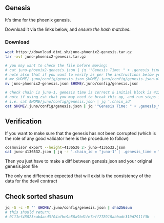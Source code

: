 ## Genesis

It's time for the phoenix genesis.

Download it via the links below, and _ensure the hash matches_.

### Download

```sh
wget https://download.dimi.sh/juno-phoenix2-genesis.tar.gz
tar -xvf juno-phoenix2-genesis.tar.gz

# you may want to check the file before moving:
# cat juno-phoenix2-genesis.json | jq '"Genesis Time: " + .genesis_time + " — Chain ID: " + .chain_id + " - Initial Height: " + .initial_height'
# note also that if you want to verify as per the instructions below you will need to move the old genesis, something like:
# mv $HOME/.juno/config/genesis.json $HOME/.juno/config/genesis.json.old
mv juno-phoenix2-genesis.json $HOME/.juno/config/genesis.json

# check chain is juno-1, genesis time is correct & initial block is 4136532
# note if using zsh that you may need to break this up, and run steps individually
# i.e. cat $HOME/juno/config/genesis.json | jq '.chain_id'
cat $HOME/.juno/config/genesis.json | jq '"Genesis Time: " + .genesis_time + " — Chain ID: " + .chain_id + " - Initial Height: " + .initial_height'
```

## Verification

If you want to make sure that the genesis has not been corrupted (which is the role of any good validator here is the procedure to follow)

```sh
cosmovisor export --height=4136530 2> juno-4136532.json
cat juno-4136532.json | jq -r '.chain_id = "juno-1" | .genesis_time = "2022-07-28T21:00:00Z" | .initial_height = "4136532"' > genesis.json
```

Then you just have to make a diff between genesis.json and your original genesis.json file

The only one difference expected that will exist is the consistency of the data for the devil contract 

## Check sorted shasum

```sh
jq -S -c -M '' $HOME/.juno/config/genesis.json | sha256sum
# this should return:
# 0111ef45823cab4acd3f04afbc9a58a9bd1fe7eff278918abbadc310d7911f3b  -
```
